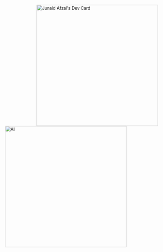 <a href="https://app.daily.dev/ImJunaidAfzal"><img align="right" src="https://api.daily.dev/devcards/d639079782a949158f0f1784f39bf870.png?r=9wo" width="400" alt="Junaid Afzal's Dev Card"/></a> 

<img align="left" src="https://github.com/imJunaidAfzal/imJunaidAfzal/blob/main/Ai_.gif" width="400" alt="AI"/> 

